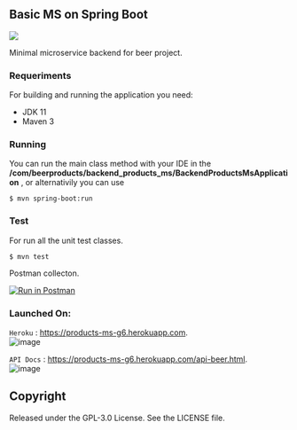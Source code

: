 ## Basic MS on Spring Boot

![](https://img.shields.io/swagger/valid/3.0?specUrl=https%3A%2F%2Fproducts-ms-g6.herokuapp.com%2Fapi-docs)

<p>Minimal microservice backend for beer project.</p>

### Requeriments

For building and running the application you need:

* JDK 11
* Maven 3

### Running

You can run the main class method with your IDE in the **/com/beerproducts/backend_products_ms/BackendProductsMsApplication** , or alternativily you can use

`$ mvn spring-boot:run`

### Test

For run all the unit test classes.

`$ mvn test`

Postman collecton.

[![Run in Postman](https://run.pstmn.io/button.svg)](https://www.postman.com/kuromicho/workspace/backend-ms-spring)

### Launched On: 

`Heroku` : <https://products-ms-g6.herokuapp.com>.
</br>
![image](https://drive.google.com/uc?export=view&id=1UmuIELZ7rLJDYvyzIbtniZT_AzSdznmR)
</br>

`API Docs` : <https://products-ms-g6.herokuapp.com/api-beer.html>.
</br>
![image](https://drive.google.com/uc?export=view&id=1stbCRheMQUBWKnLrd5fgEmkACXxM8mq8)
</br>

## Copyright

Released under the GPL-3.0 License. See the LICENSE file.
